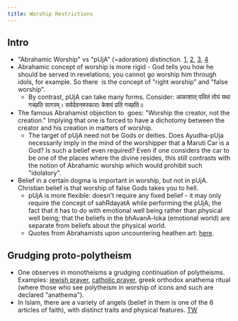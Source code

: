 ```yaml
---
title: Worship Restrictions
---
```


## Intro
- "Abrahamic Worship" vs "pUjA" (=adoration) distinction. [1](https://www.youtube.com/watch?v=t9-bFtSKie0&index=7&list=PL6DF39CE9DE9554AD), [2](https://www.youtube.com/watch?v=X4b3hfoUUNQ&list=PL6DF39CE9DE9554AD&index=12), [3](https://www.youtube.com/watch?v=67KEqTYNXr8&index=13&list=PL6DF39CE9DE9554AD), [4](https://www.youtube.com/watch?v=Pl0seNsxMTs&index=14&list=PL6DF39CE9DE9554AD)
- Abrahamic concept of worship is more rigid - God tells you how he should be served in revelations; you cannot go worship him through idols, for example. So there  is the concept of "right worship" and "false worship".
    - By contrast, pUjA can take many forms. Consider: आकाशात् पतितं तोयं यथा गच्छति सागरम्। सर्वदेवनमस्काराः केशवं प्रति गच्छति॥
- The famous Abrahamist objection to  goes: "Worship the creator, not the creation." Implying that one is forced to have a dichotomy between the creator and his creation in matters of worship.
    - The target of pUjA need not be Gods or deities. Does Ayudha-pUja necessarily imply in the mind of the worshipper that a Maruti Car is a God? Is such a belief even required? Even if one considers the car to be one of the places where the divine resides, this still contrasts with the notion of Abrahamic worship which would prohibit such "idolatory".
- Belief in a certain dogma is important in worship, but not in pUjA. Christian belief is that worship of false Gods takes you to hell. 
    - pUjA is more flexible: doesn't require any fixed belief - it may only require the concept of sahRdayatA while performing the pUjA; the fact that it has to do with emotional well being rather than physical well being; that the beliefs in the bhAvanA-loka (emotional world) are separate from beliefs about the physical world.
    - Quotes from Abrahamists upon uncountering heathen art: [here](https://storify.com/blog_supplement/encounters-of-barbarous-mlechchas-with-heathen-shr?utm_campaign=website&utm_source=email&utm_medium=email).

## Grudging proto-polytheism
- One observes in monotheisms a grudging continuation of polytheisms. Examples: [jewish prayer](images/snippets/polytheism_in_monotheism_jewish.jpg), [catholic prayer](images/snippets/polytheism_in_monotheism_christian.jpg), greek orthodox anathema ritual (where those who see polytheism in worship of icons and such are declared "anathema").
- In Islam, there are a variety of angels (belief in them is one of the 6 articles of faith), with distinct traits and physical features. [TW](https://twitter.com/aaolomi/status/1154103012274520064)
